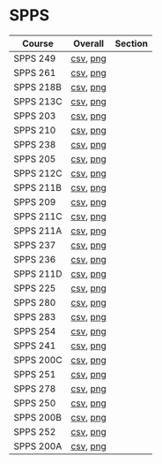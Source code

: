 # SPPS

| Course | Overall | Section |
| ------ | ------- | ------- |
| SPPS 249 | [csv](https://github.com/UCSD-Historical-Enrollment-Data//Users/ryanbatubara/Desktop/2024Spring/blob/main/overall/SPPS%20249.csv), [png](https://raw.githubusercontent.com/UCSD-Historical-Enrollment-Data//Users/ryanbatubara/Desktop/2024Spring/main/plot_overall/SPPS%20249.png) |  |
| SPPS 261 | [csv](https://github.com/UCSD-Historical-Enrollment-Data//Users/ryanbatubara/Desktop/2024Spring/blob/main/overall/SPPS%20261.csv), [png](https://raw.githubusercontent.com/UCSD-Historical-Enrollment-Data//Users/ryanbatubara/Desktop/2024Spring/main/plot_overall/SPPS%20261.png) |  |
| SPPS 218B | [csv](https://github.com/UCSD-Historical-Enrollment-Data//Users/ryanbatubara/Desktop/2024Spring/blob/main/overall/SPPS%20218B.csv), [png](https://raw.githubusercontent.com/UCSD-Historical-Enrollment-Data//Users/ryanbatubara/Desktop/2024Spring/main/plot_overall/SPPS%20218B.png) |  |
| SPPS 213C | [csv](https://github.com/UCSD-Historical-Enrollment-Data//Users/ryanbatubara/Desktop/2024Spring/blob/main/overall/SPPS%20213C.csv), [png](https://raw.githubusercontent.com/UCSD-Historical-Enrollment-Data//Users/ryanbatubara/Desktop/2024Spring/main/plot_overall/SPPS%20213C.png) |  |
| SPPS 203 | [csv](https://github.com/UCSD-Historical-Enrollment-Data//Users/ryanbatubara/Desktop/2024Spring/blob/main/overall/SPPS%20203.csv), [png](https://raw.githubusercontent.com/UCSD-Historical-Enrollment-Data//Users/ryanbatubara/Desktop/2024Spring/main/plot_overall/SPPS%20203.png) |  |
| SPPS 210 | [csv](https://github.com/UCSD-Historical-Enrollment-Data//Users/ryanbatubara/Desktop/2024Spring/blob/main/overall/SPPS%20210.csv), [png](https://raw.githubusercontent.com/UCSD-Historical-Enrollment-Data//Users/ryanbatubara/Desktop/2024Spring/main/plot_overall/SPPS%20210.png) |  |
| SPPS 238 | [csv](https://github.com/UCSD-Historical-Enrollment-Data//Users/ryanbatubara/Desktop/2024Spring/blob/main/overall/SPPS%20238.csv), [png](https://raw.githubusercontent.com/UCSD-Historical-Enrollment-Data//Users/ryanbatubara/Desktop/2024Spring/main/plot_overall/SPPS%20238.png) |  |
| SPPS 205 | [csv](https://github.com/UCSD-Historical-Enrollment-Data//Users/ryanbatubara/Desktop/2024Spring/blob/main/overall/SPPS%20205.csv), [png](https://raw.githubusercontent.com/UCSD-Historical-Enrollment-Data//Users/ryanbatubara/Desktop/2024Spring/main/plot_overall/SPPS%20205.png) |  |
| SPPS 212C | [csv](https://github.com/UCSD-Historical-Enrollment-Data//Users/ryanbatubara/Desktop/2024Spring/blob/main/overall/SPPS%20212C.csv), [png](https://raw.githubusercontent.com/UCSD-Historical-Enrollment-Data//Users/ryanbatubara/Desktop/2024Spring/main/plot_overall/SPPS%20212C.png) |  |
| SPPS 211B | [csv](https://github.com/UCSD-Historical-Enrollment-Data//Users/ryanbatubara/Desktop/2024Spring/blob/main/overall/SPPS%20211B.csv), [png](https://raw.githubusercontent.com/UCSD-Historical-Enrollment-Data//Users/ryanbatubara/Desktop/2024Spring/main/plot_overall/SPPS%20211B.png) |  |
| SPPS 209 | [csv](https://github.com/UCSD-Historical-Enrollment-Data//Users/ryanbatubara/Desktop/2024Spring/blob/main/overall/SPPS%20209.csv), [png](https://raw.githubusercontent.com/UCSD-Historical-Enrollment-Data//Users/ryanbatubara/Desktop/2024Spring/main/plot_overall/SPPS%20209.png) |  |
| SPPS 211C | [csv](https://github.com/UCSD-Historical-Enrollment-Data//Users/ryanbatubara/Desktop/2024Spring/blob/main/overall/SPPS%20211C.csv), [png](https://raw.githubusercontent.com/UCSD-Historical-Enrollment-Data//Users/ryanbatubara/Desktop/2024Spring/main/plot_overall/SPPS%20211C.png) |  |
| SPPS 211A | [csv](https://github.com/UCSD-Historical-Enrollment-Data//Users/ryanbatubara/Desktop/2024Spring/blob/main/overall/SPPS%20211A.csv), [png](https://raw.githubusercontent.com/UCSD-Historical-Enrollment-Data//Users/ryanbatubara/Desktop/2024Spring/main/plot_overall/SPPS%20211A.png) |  |
| SPPS 237 | [csv](https://github.com/UCSD-Historical-Enrollment-Data//Users/ryanbatubara/Desktop/2024Spring/blob/main/overall/SPPS%20237.csv), [png](https://raw.githubusercontent.com/UCSD-Historical-Enrollment-Data//Users/ryanbatubara/Desktop/2024Spring/main/plot_overall/SPPS%20237.png) |  |
| SPPS 236 | [csv](https://github.com/UCSD-Historical-Enrollment-Data//Users/ryanbatubara/Desktop/2024Spring/blob/main/overall/SPPS%20236.csv), [png](https://raw.githubusercontent.com/UCSD-Historical-Enrollment-Data//Users/ryanbatubara/Desktop/2024Spring/main/plot_overall/SPPS%20236.png) |  |
| SPPS 211D | [csv](https://github.com/UCSD-Historical-Enrollment-Data//Users/ryanbatubara/Desktop/2024Spring/blob/main/overall/SPPS%20211D.csv), [png](https://raw.githubusercontent.com/UCSD-Historical-Enrollment-Data//Users/ryanbatubara/Desktop/2024Spring/main/plot_overall/SPPS%20211D.png) |  |
| SPPS 225 | [csv](https://github.com/UCSD-Historical-Enrollment-Data//Users/ryanbatubara/Desktop/2024Spring/blob/main/overall/SPPS%20225.csv), [png](https://raw.githubusercontent.com/UCSD-Historical-Enrollment-Data//Users/ryanbatubara/Desktop/2024Spring/main/plot_overall/SPPS%20225.png) |  |
| SPPS 280 | [csv](https://github.com/UCSD-Historical-Enrollment-Data//Users/ryanbatubara/Desktop/2024Spring/blob/main/overall/SPPS%20280.csv), [png](https://raw.githubusercontent.com/UCSD-Historical-Enrollment-Data//Users/ryanbatubara/Desktop/2024Spring/main/plot_overall/SPPS%20280.png) |  |
| SPPS 283 | [csv](https://github.com/UCSD-Historical-Enrollment-Data//Users/ryanbatubara/Desktop/2024Spring/blob/main/overall/SPPS%20283.csv), [png](https://raw.githubusercontent.com/UCSD-Historical-Enrollment-Data//Users/ryanbatubara/Desktop/2024Spring/main/plot_overall/SPPS%20283.png) |  |
| SPPS 254 | [csv](https://github.com/UCSD-Historical-Enrollment-Data//Users/ryanbatubara/Desktop/2024Spring/blob/main/overall/SPPS%20254.csv), [png](https://raw.githubusercontent.com/UCSD-Historical-Enrollment-Data//Users/ryanbatubara/Desktop/2024Spring/main/plot_overall/SPPS%20254.png) |  |
| SPPS 241 | [csv](https://github.com/UCSD-Historical-Enrollment-Data//Users/ryanbatubara/Desktop/2024Spring/blob/main/overall/SPPS%20241.csv), [png](https://raw.githubusercontent.com/UCSD-Historical-Enrollment-Data//Users/ryanbatubara/Desktop/2024Spring/main/plot_overall/SPPS%20241.png) |  |
| SPPS 200C | [csv](https://github.com/UCSD-Historical-Enrollment-Data//Users/ryanbatubara/Desktop/2024Spring/blob/main/overall/SPPS%20200C.csv), [png](https://raw.githubusercontent.com/UCSD-Historical-Enrollment-Data//Users/ryanbatubara/Desktop/2024Spring/main/plot_overall/SPPS%20200C.png) |  |
| SPPS 251 | [csv](https://github.com/UCSD-Historical-Enrollment-Data//Users/ryanbatubara/Desktop/2024Spring/blob/main/overall/SPPS%20251.csv), [png](https://raw.githubusercontent.com/UCSD-Historical-Enrollment-Data//Users/ryanbatubara/Desktop/2024Spring/main/plot_overall/SPPS%20251.png) |  |
| SPPS 278 | [csv](https://github.com/UCSD-Historical-Enrollment-Data//Users/ryanbatubara/Desktop/2024Spring/blob/main/overall/SPPS%20278.csv), [png](https://raw.githubusercontent.com/UCSD-Historical-Enrollment-Data//Users/ryanbatubara/Desktop/2024Spring/main/plot_overall/SPPS%20278.png) |  |
| SPPS 250 | [csv](https://github.com/UCSD-Historical-Enrollment-Data//Users/ryanbatubara/Desktop/2024Spring/blob/main/overall/SPPS%20250.csv), [png](https://raw.githubusercontent.com/UCSD-Historical-Enrollment-Data//Users/ryanbatubara/Desktop/2024Spring/main/plot_overall/SPPS%20250.png) |  |
| SPPS 200B | [csv](https://github.com/UCSD-Historical-Enrollment-Data//Users/ryanbatubara/Desktop/2024Spring/blob/main/overall/SPPS%20200B.csv), [png](https://raw.githubusercontent.com/UCSD-Historical-Enrollment-Data//Users/ryanbatubara/Desktop/2024Spring/main/plot_overall/SPPS%20200B.png) |  |
| SPPS 252 | [csv](https://github.com/UCSD-Historical-Enrollment-Data//Users/ryanbatubara/Desktop/2024Spring/blob/main/overall/SPPS%20252.csv), [png](https://raw.githubusercontent.com/UCSD-Historical-Enrollment-Data//Users/ryanbatubara/Desktop/2024Spring/main/plot_overall/SPPS%20252.png) |  |
| SPPS 200A | [csv](https://github.com/UCSD-Historical-Enrollment-Data//Users/ryanbatubara/Desktop/2024Spring/blob/main/overall/SPPS%20200A.csv), [png](https://raw.githubusercontent.com/UCSD-Historical-Enrollment-Data//Users/ryanbatubara/Desktop/2024Spring/main/plot_overall/SPPS%20200A.png) |  |
